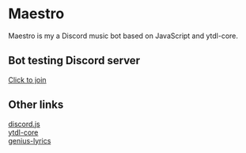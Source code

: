 # Maestro
Maestro is my a Discord music bot based on JavaScript and ytdl-core.

## Bot testing Discord server
[Click to join](https://discord.gg/t2sRz6T "Bot testing Discord server")

## Other links
[discord.js](https://discord.js.org/#/ "discord.js")\
[ytdl-core](https://github.com/fent/node-ytdl-core "ytdl-core")\
[genius-lyrics](https://github.com/zyrouge/genius-lyrics "genius-lyrics npm module")

